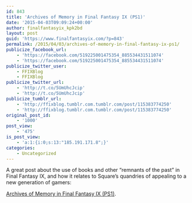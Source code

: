 ```yaml
---
id: 843
title: 'Archives of Memory in Final Fantasy IX (PS1)'
date: '2015-04-03T09:09:24+00:00'
author: finalfantasyix_kpk2bd
layout: post
guid: 'https://www.finalfantasyix.com/?p=843'
permalink: /2015/04/03/archives-of-memory-in-final-fantasy-ix-ps1/
publicize_facebook_url:
    - 'https://facebook.com/519225001475354_885534431511074'
    - 'https://facebook.com/519225001475354_885534431511074'
publicize_twitter_user:
    - FFIXBlog
    - FFIXBlog
publicize_twitter_url:
    - 'http://t.co/5UmUhcJcip'
    - 'http://t.co/5UmUhcJcip'
publicize_tumblr_url:
    - 'http://ffixblog.tumblr.com.tumblr.com/post/115383774250'
    - 'http://ffixblog.tumblr.com.tumblr.com/post/115383774250'
original_post_id:
    - '1000'
post_view:
    - '475'
is_post_view:
    - 'a:1:{i:0;s:13:"185.191.171.8";}'
categories:
    - Uncategorized
---
```


A great post about the use of books and other “remnants of the past” in Final Fantasy IX, and how it relates to Square’s quandries of appealing to a new generation of gamers:

[Archives of Memory in Final Fantasy IX (PS1)](https://veryverygaming.wordpress.com/2015/04/01/archives-of-memory-in-final-fantasy-ix-ps1/).